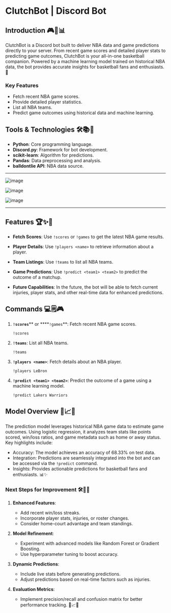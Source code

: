 # ClutchBot | Discord Bot

## Introduction 🎮🏀📊

ClutchBot is a Discord bot built to deliver NBA data and game predictions directly to your server. From recent game scores and detailed player stats to predicting game outcomes, ClutchBot is your all-in-one basketball companion. Powered by a machine learning model trained on historical NBA data, the bot provides accurate insights for basketball fans and enthusiasts. 🌟

### Key Features

- Fetch recent NBA game scores.
- Provide detailed player statistics.
- List all NBA teams.
- Predict game outcomes using historical data and machine learning.

## Tools & Technologies 🛠️📚🤖

- **Python**: Core programming language.
- **Discord.py**: Framework for bot development.
- **scikit-learn**: Algorithm for predictions.
- **Pandas**: Data preprocessing and analysis.
- **balldontlie API**: NBA data source.

---

![image](https://github.com/user-attachments/assets/7deba7bf-b08a-4a06-8238-5d331a019679)

![image](https://github.com/user-attachments/assets/d4491f66-a1a1-4c2f-af7d-43535c5b087f)

![image](https://github.com/user-attachments/assets/b87b7e33-c774-44aa-8ebc-29603c5cd617)

---

## Features 🏆✨🎯

- **Fetch Scores**: Use `!scores` or `!games` to get the latest NBA game results.

- **Player Details**: Use `!players <name>` to retrieve information about a player.

- **Team Listings**: Use `!teams` to list all NBA teams.

- **Game Predictions**: Use `!predict <team1> <team2>` to predict the outcome of a matchup.

- **Future Capabilities**: In the future, the bot will be able to fetch current injuries, player stats, and other real-time data for enhanced predictions.

  &#x20;

## Commands 💻🗒️🎮

1. **`!scores`**\*\* or \*\*\*\*`!games`\*\*:
   Fetch recent NBA game scores.

   ```plaintext
   !scores
   ```

2. **`!teams`**:
   List all NBA teams.

   ```plaintext
   !teams
   ```

3. **`!players <name>`**:
   Fetch details about an NBA player.

   ```plaintext
   !players LeBron
   ```

4. **`!predict <team1> <team2>`**:
   Predict the outcome of a game using a machine learning model.

   ```plaintext
   !predict Lakers Warriors
   ```

## Model Overview 🧠📈🤔

The prediction model leverages historical NBA game data to estimate game outcomes. Using logistic regression, it analyzes team stats like points scored, win/loss ratios, and game metadata such as home or away status. Key highlights include:

- Accuracy: The model achieves an accuracy of 68.33% on test data.
- Integration: Predictions are seamlessly integrated into the bot and can be accessed via the `!predict` command.
- Insights: Provides actionable predictions for basketball fans and enthusiasts. 📊✨

### Next Steps for Improvement 🛠️🎯🚀

1. **Enhanced Features**:

   - Add recent win/loss streaks.
   - Incorporate player stats, injuries, or roster changes.
   - Consider home-court advantage and team standings.

2. **Model Refinement**:

   - Experiment with advanced models like Random Forest or Gradient Boosting.
   - Use hyperparameter tuning to boost accuracy.

3. **Dynamic Predictions**:

   - Include live stats before generating predictions.
   - Adjust predictions based on real-time factors such as injuries.

4. **Evaluation Metrics**:

   - Implement precision/recall and confusion matrix for better performance tracking. 🎯📈✅
